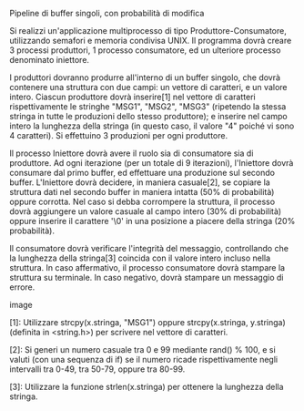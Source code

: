 Pipeline di buffer singoli, con probabilità di modifica

Si realizzi un'applicazione multiprocesso di tipo Produttore-Consumatore, utilizzando semafori e memoria condivisa UNIX. Il programma dovrà creare 3 processi produttori, 1 processo consumatore, ed un ulteriore processo denominato iniettore.

I produttori dovranno produrre all'interno di un buffer singolo, che dovrà contenere una struttura con due campi: un vettore di caratteri, e un valore intero. Ciascun produttore dovrà inserire[1] nel vettore di caratteri rispettivamente le stringhe "MSG1", "MSG2", "MSG3" (ripetendo la stessa stringa in tutte le produzioni dello stesso produttore); e inserire nel campo intero la lunghezza della stringa (in questo caso, il valore "4" poiché vi sono 4 caratteri). Si effettuino 3 produzioni per ogni produttore.

Il processo Iniettore dovrà avere il ruolo sia di consumatore sia di produttore. Ad ogni iterazione (per un totale di 9 iterazioni), l'Iniettore dovrà consumare dal primo buffer, ed effettuare una produzione sul secondo buffer. L'Iniettore dovrà decidere, in maniera casuale[2], se copiare la struttura dati nel secondo buffer in maniera intatta (50% di probabilità) oppure corrotta. Nel caso si debba corrompere la struttura, il processo dovrà aggiungere un valore casuale al campo intero (30% di probabilità) oppure inserire il carattere '\0' in una posizione a piacere della stringa (20% probabilità).

Il consumatore dovrà verificare l'integrità del messaggio, controllando che la lunghezza della stringa[3] coincida con il valore intero incluso nella struttura. In caso affermativo, il processo consumatore dovrà stampare la struttura su terminale. In caso negativo, dovrà stampare un messaggio di errore.

image

[1]: Utilizzare strcpy(x.stringa, "MSG1") oppure strcpy(x.stringa, y.stringa) (definita in <string.h>) per scrivere nel vettore di caratteri.

[2]: Si generi un numero casuale tra 0 e 99 mediante rand() % 100, e si valuti (con una sequenza di if) se il numero ricade rispettivamente negli intervalli tra 0-49, tra 50-79, oppure tra 80-99.

[3]: Utilizzare la funzione strlen(x.stringa) per ottenere la lunghezza della stringa.